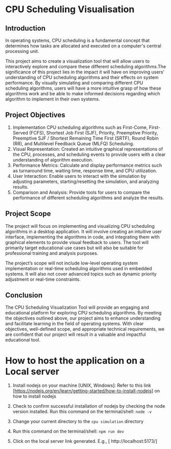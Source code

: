 # CPU Scheduling Visualisation

## Introduction

In operating systems, CPU scheduling is a fundamental concept that determines how tasks are allocated and executed on a computer's central processing unit.

This project aims to create a visualization tool that will allow users to interactively explore and compare these different scheduling algorithms.The significance of this project lies in the impact it will have on improving users' understanding of CPU scheduling algorithms and their effects on system performance. By visually simulating and comparing different CPU scheduling algorithms, users will have a more intuitive grasp of how these algorithms work and be able to make informed decisions regarding which algorithm to implement in their own systems.

## Project Objectives

1. Implementation CPU scheduling algorithms such as First-Come, First-Served (FCFS), Shortest Job First (SJF), Priority, Preemptive Priority, Preemptive SJF / Shortest Remaining Time First (SRTF), Round Robin (RR), and Multilevel Feedback Queue (MLFQ) Scheduling.
2. Visual Representation: Created an intuitive graphical representations of the CPU, processes, and scheduling events to provide users with a clear understanding of algorithm execution.
3. Performance Metrics: Calculate and display performance metrics such as turnaround time, waiting time, response time, and CPU utilization.
4. User Interaction: Enable users to interact with the simulation by adjusting parameters, starting/resetting the simulation, and analyzing results.
5. Comparison and Analysis: Provide tools for users to compare the performance of different scheduling algorithms and analyze the results.

## Project Scope

The project will focus on implementing and visualizing CPU scheduling algorithms in a desktop application. It will involve creating an intuitive user interface, implementing the algorithms in code, and integrating them with graphical elements to provide visual feedback to users. The tool will primarily target educational use cases but will also be suitable for professional training and analysis purposes.

The project’s scope will not include low-level operating system implementation or real-time scheduling algorithms used in embedded systems. It will also not cover advanced topics such as dynamic priority adjustment or real-time constraints.

## Conclusion

The CPU Scheduling Visualization Tool will provide an engaging and educational platform for exploring CPU scheduling algorithms. By meeting the objectives outlined above, our project aims to enhance understanding and facilitate learning in the field of operating systems. With clear objectives, well-defined scope, and appropriate technical requirements, we are confident that our project will result in a valuable and impactful educational tool.

# How to host the application on a Local server

1. Install nodejs on your machine [UNIX, Windows]: Refer to this link [https://nodejs.org/en/learn/getting-started/how-to-install-nodejs] on how to install nodejs

2. Check to confirm successful installation of nodejs by checking the node version installed. Run this command on the terminal/shell: `node -v`

3. Change your current directory to the `cpu simulation` directory

4. Run this command on the terminal/shell: `npm run dev`

5. Click on the local server link generated. E.g., [ http://localhost:5173/]
